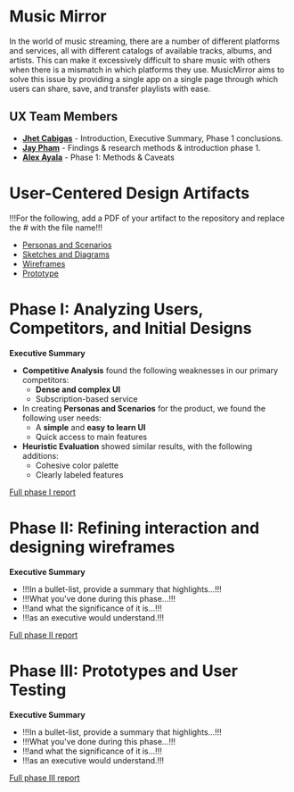 # Music Mirror

In the world of music streaming, there are a number of different platforms and services, all with different catalogs of available tracks, albums, and artists. This can make it excessively difficult to share music with others when there is a mismatch in which platforms they use. MusicMirror aims to solve this issue by providing a single app on a single page through which users can share, save, and transfer playlists with ease.

## UX Team Members

* **[Jhet Cabigas](https://usabilityengineering.github.io/ux-portfolio-cjhet02/)** - Introduction, Executive Summary, Phase 1 conclusions.
* **[Jay Pham](https://github.com/UsabilityEngineering/ux-portfolio-Jpham2525)** - Findings & research methods & introduction phase 1.
* **[Alex Ayala](https://github.com/UsabilityEngineering/ux-portfolio-aayala7896)** - Phase 1: Methods & Caveats

# User-Centered Design Artifacts
 
!!!For the following, add a PDF of your artifact to the repository and replace the # with the file name!!!

* [Personas and Scenarios](personas/Personas-scenarios.pdf)
* [Sketches and Diagrams](sketches/)
* [Wireframes](wireframes/)
* [Prototype](#)

# Phase I: Analyzing Users, Competitors, and Initial Designs

**Executive Summary**

* **Competitive Analysis** found the following weaknesses in our primary competitors:
    * **Dense and complex UI**
    * Subscription-based service
* In creating **Personas and Scenarios** for the product, we found the following user needs:
    * A **simple** and **easy to learn UI**
    * Quick access to main features
* **Heuristic Evaluation** showed similar results, with the following additions:
    * Cohesive color palette
    * Clearly labeled features

[Full phase I report](phaseI/)

# Phase II: Refining interaction and designing wireframes

**Executive Summary**

* !!!In a bullet-list, provide a summary that highlights...!!!
* !!!What you've done during this phase...!!!
* !!!and what the significance of it is...!!!
* !!!as an executive would understand.!!!

[Full phase II report](phaseII/)

# Phase III: Prototypes and User Testing

**Executive Summary**

* !!!In a bullet-list, provide a summary that highlights...!!!
* !!!What you've done during this phase...!!!
* !!!and what the significance of it is...!!!
* !!!as an executive would understand.!!!

[Full phase III report](phaseIII/)
